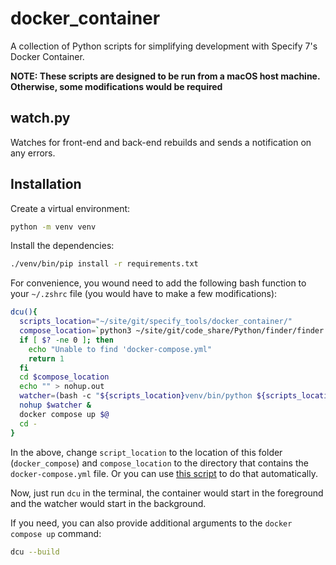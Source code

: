 # docker_container

A collection of Python scripts for simplifying development with Specify 7's
Docker Container.

**NOTE: These scripts are designed to be run from a macOS host machine.
Otherwise, some modifications would be required**

## watch.py

Watches for front-end and back-end rebuilds and sends a notification on any
errors.

## Installation

Create a virtual environment:

```zsh
python -m venv venv
```

Install the dependencies:

```zsh
./venv/bin/pip install -r requirements.txt
```

For convenience, you wound need to add the following bash function to your
`~/.zshrc` file (you would have to make a few modifications):

```zsh
dcu(){
  scripts_location="~/site/git/specify_tools/docker_container/"
  compose_location=`python3 ~/site/git/code_share/Python/finder/finder.py docker-compose.yml`
  if [ $? -ne 0 ]; then
    echo "Unable to find 'docker-compose.yml"
    return 1
  fi
  cd $compose_location
  echo "" > nohup.out
  watcher=(bash -c "${scripts_location}venv/bin/python ${scripts_location}watch.py")
  nohup $watcher &
  docker compose up $@
  cd -
}
```

In the above, change `script_location` to the location of this folder
(`docker_compose`) and `compose_location` to the directory that contains the
`docker-compose.yml` file. Or you can use
[this script](https://github.com/maxpatiiuk/code_share/tree/main/Python/finder)
to do that automatically.

Now, just run `dcu` in the terminal, the container would start in the foreground
and the watcher would start in the background.

If you need, you can also provide additional arguments to the
`docker compose up` command:

```zsh
dcu --build
```
